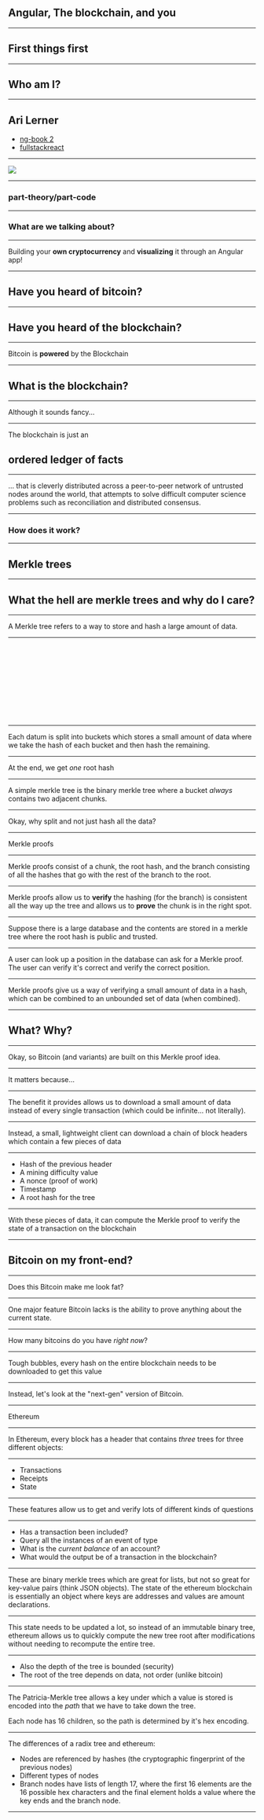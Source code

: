 ## Angular, The blockchain, and you

---

## First things first

---

## Who am I?

---

## Ari Lerner

* [ng-book 2](https://www.ng-book.com/2)
* [fullstackreact](https://fullstackreact.com)

---

![](images/ginger.png)

---

### part-theory/part-code

---

### What are we talking about?

---

Building your **own cryptocurrency** and **visualizing** it through an Angular app!

---

## Have you heard of bitcoin?

---

## Have you heard of the blockchain?

---

Bitcoin is **powered** by the Blockchain

---

## What is the blockchain?

---

Although it sounds fancy...

---

The blockchain is just an

## ordered ledger of facts

---

... that is cleverly distributed across a peer-to-peer network of untrusted nodes around the world, that attempts to solve difficult computer science problems such as reconciliation and distributed consensus.

---

### How does it work?

---

## Merkle trees

---

## What the hell are merkle trees and why do I care?

---

A Merkle tree refers to a way to store and hash a large amount of data.

---

<svg id="treea" class="tree"></svg>

---

Each datum is split into buckets which stores a small amount of data where we take the hash of each bucket and then hash the remaining.

---

At the end, we get _one_ root hash

---

A simple merkle tree is the binary merkle tree where a bucket _always_ contains two adjacent chunks.

---

Okay, why split and not just hash all the data?

---

Merkle proofs

---

Merkle proofs consist of a chunk, the root hash, and the branch consisting of all the hashes that go with the rest of the branch to the root.

---

Merkle proofs allow us to **verify** the hashing (for the branch) is consistent all the way up the tree and allows us to **prove** the chunk is in the right spot.

---

Suppose there is a large database and the contents are stored in a merkle tree where the root hash is public and trusted.

---

A user can look up a position in the database can ask for a Merkle proof. The user can verify it's correct and verify the correct position.

---

Merkle proofs give us a way of verifying a small amount of data in a hash, which can be combined to an unbounded set of data (when combined).

---

## What? Why?

---

Okay, so Bitcoin (and variants) are built on this Merkle proof idea.

---

It matters because...

---

The benefit it provides allows us to download a small amount of data instead of every single transaction (which could be infinite... not literally).

---

Instead, a small, lightweight client can download a chain of block headers which contain a few pieces of data

---

* Hash of the previous header
* A mining difficulty value
* A nonce (proof of work)
* Timestamp
* A root hash for the tree

---

With these pieces of data, it can compute the Merkle proof to verify the state of a transaction on the blockchain

---

## Bitcoin on my front-end?

---

Does this Bitcoin make me look fat?

---

One major feature Bitcoin lacks is the ability to prove anything about the current state.

---

How many bitcoins do you have _right now_?

---

Tough bubbles, every hash on the entire blockchain needs to be downloaded to get this value

---

Instead, let's look at the "next-gen" version of Bitcoin.

---

Ethereum

---

In Ethereum, every block has a header that contains _three_ trees for three different objects:

---

* Transactions
* Receipts
* State

---

These features allow us to get and verify lots of different kinds of questions

---

* Has a transaction been included?
* Query all the instances of an event of type
* What is the _current balance_ of an account?
* What would the output be of a transaction in the blockchain?

---

These are binary merkle trees which are great for lists, but not so great for key-value pairs (think JSON objects). The state of the ethereum blockchain is essentially an object where keys are addresses and values are amount declarations.

---

This state needs to be updated a lot, so instead of an immutable binary tree, ethereum allows us to quickly compute the new tree root after modifications without needing to recompute the entire tree.

---

* Also the depth of the tree is bounded (security)
* The root of the tree depends on data, not order (unlike bitcoin)

---

The Patricia-Merkle tree allows a key under which a value is stored is encoded into the _path_ that we have to take down the tree.

Each node has 16 children, so the path is determined by it's hex encoding.

---

The differences of a radix tree and ethereum:

* Nodes are referenced by hashes (the cryptographic fingerprint of the previous nodes)
* Different types of nodes
* Branch nodes have lists of length 17, where the first 16 elements are the 16 possible hex characters and the final element holds a value where the key ends and the branch node.

---

